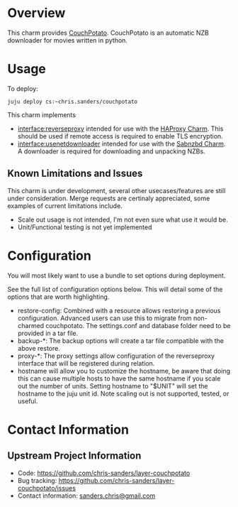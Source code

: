 # Overview

This charm provides [CouchPotato][couchpotato]. CouchPotato is an automatic NZB
downloader for movies written in python.

# Usage

To deploy:

    juju deploy cs:~chris.sanders/couchpotato

This charm implements 
 * [interface:reverseproxy][interface-reverseproxy] intended for use with the 
   [HAProxy Charm][charm-haproxy]. This should be used if remote access is required 
   to enable TLS encryption. 
 * [interface:usenetdownloader][interface-usenetdownloader] intended for use
   with the [Sabnzbd Charm][charm-sabnzbd]. A downloader is required for
   downloading and unpacking NZBs. 

## Known Limitations and Issues

This charm is under development, several other usecases/features are still under
consideration. Merge requests are certinaly appreciated, some examples of
current limitations include.

 * Scale out usage is not intended, I'm not even sure what use it would be.
 * Unit/Functional testing is not yet implemented

# Configuration
You will most likely want to use a bundle to set options during deployment. 

See the full list of configuration options below. This will detail some of the
options that are worth highlighting.

 - restore-config: Combined with a resource allows restoring a previous
   configuration. Advanced users can use this to migrate from non-charmed
   couchpotato. The settings.conf and database folder need to be provided in a
   tar file.
 - backup-*: The backup options will create a tar file compatible with the above
   restore.
 - proxy-*: The proxy settings allow configuration of the reverseproxy interface
   that will be registered during relation.
 - hostname will allow you to customize the hostname, be aware that
   doing this can cause multiple hosts to have the same hostname if you scale
   out the number of units. Setting hostname to "$UNIT" will set the hostname to
   the juju unit id. Note scaling out is not supported, tested, or useful.

# Contact Information

## Upstream Project Information

  - Code: https://github.com/chris-sanders/layer-couchpotato 
  - Bug tracking: https://github.com/chris-sanders/layer-couchpotato/issues
  - Contact information: sanders.chris@gmail.com

[couchpotato]: https://couchpota.to/ 
[charm-haproxy]: https://jujucharms.com/u/chris.sanders/haproxy
[charm-sabnzbd]: https://jujucharms.com/u/chris.sanders/sabnzbd
[interface-reverseproxy]: https://github.com/chris-sanders/interface-reverseproxy
[interface-usenetdownloader]: https://github.com/chris-sanders/interface-usenet-downloader


